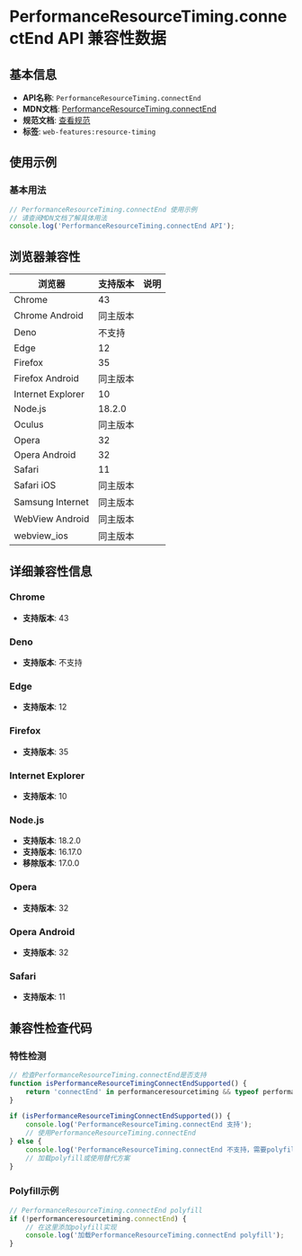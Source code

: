 # PerformanceResourceTiming.connectEnd API 兼容性数据

## 基本信息

- **API名称**: `PerformanceResourceTiming.connectEnd`
- **MDN文档**: [PerformanceResourceTiming.connectEnd](https://developer.mozilla.org/docs/Web/API/PerformanceResourceTiming/connectEnd)
- **规范文档**: [查看规范](https://w3c.github.io/resource-timing/#dom-performanceresourcetiming-connectend)
- **标签**: `web-features:resource-timing`

## 使用示例

### 基本用法

```javascript
// PerformanceResourceTiming.connectEnd 使用示例
// 请查阅MDN文档了解具体用法
console.log('PerformanceResourceTiming.connectEnd API');
```

## 浏览器兼容性

| 浏览器 | 支持版本 | 说明 |
|--------|----------|------|
| Chrome | 43 |  |
| Chrome Android | 同主版本 |  |
| Deno | 不支持 |  |
| Edge | 12 |  |
| Firefox | 35 |  |
| Firefox Android | 同主版本 |  |
| Internet Explorer | 10 |  |
| Node.js | 18.2.0 |  |
| Oculus | 同主版本 |  |
| Opera | 32 |  |
| Opera Android | 32 |  |
| Safari | 11 |  |
| Safari iOS | 同主版本 |  |
| Samsung Internet | 同主版本 |  |
| WebView Android | 同主版本 |  |
| webview_ios | 同主版本 |  |

## 详细兼容性信息

### Chrome

- **支持版本**: 43

### Deno

- **支持版本**: 不支持

### Edge

- **支持版本**: 12

### Firefox

- **支持版本**: 35

### Internet Explorer

- **支持版本**: 10

### Node.js

- **支持版本**: 18.2.0
- **支持版本**: 16.17.0
- **移除版本**: 17.0.0

### Opera

- **支持版本**: 32

### Opera Android

- **支持版本**: 32

### Safari

- **支持版本**: 11

## 兼容性检查代码

### 特性检测

```javascript
// 检查PerformanceResourceTiming.connectEnd是否支持
function isPerformanceResourceTimingConnectEndSupported() {
    return 'connectEnd' in performanceresourcetiming && typeof performanceresourcetiming.connectEnd === 'function';
}

if (isPerformanceResourceTimingConnectEndSupported()) {
    console.log('PerformanceResourceTiming.connectEnd 支持');
    // 使用PerformanceResourceTiming.connectEnd
} else {
    console.log('PerformanceResourceTiming.connectEnd 不支持，需要polyfill');
    // 加载polyfill或使用替代方案
}
```

### Polyfill示例

```javascript
// PerformanceResourceTiming.connectEnd polyfill
if (!performanceresourcetiming.connectEnd) {
    // 在这里添加polyfill实现
    console.log('加载PerformanceResourceTiming.connectEnd polyfill');
}
```


